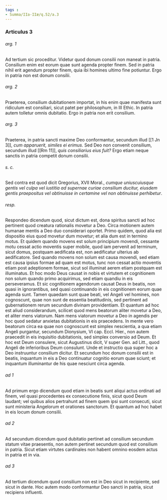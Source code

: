 ```yaml
---
tags : 
- Summa/IIa-IIæ/q.52/a.3
---
```


### Articulus 3

###### arg. 1
Ad tertium sic proceditur. Videtur quod donum consilii non maneat in patria. Consilium enim est eorum quae sunt agenda propter finem. Sed in patria nihil erit agendum propter finem, quia ibi homines ultimo fine potiuntur. Ergo in patria non est donum consilii.

###### arg. 2
Praeterea, consilium dubitationem importat, in his enim quae manifesta sunt ridiculum est consiliari, sicut patet per philosophum, in III Ethic. In patria autem tolletur omnis dubitatio. Ergo in patria non erit consilium.

###### arg. 3
Praeterea, in patria sancti maxime Deo conformantur, secundum illud [[1 Jn 3]], *cum apparuerit, similes ei erimus*. Sed Deo non convenit consilium, secundum illud [[Rm 11]], *quis consiliarius eius fuit?* Ergo etiam neque sanctis in patria competit donum consilii.

###### s. c.
Sed contra est quod dicit Gregorius, XVII Moral., *cumque uniuscuiusque gentis vel culpa vel iustitia ad supernae curiae consilium ducitur, eiusdem gentis praepositus vel obtinuisse in certamine vel non obtinuisse perhibetur*.

###### resp.
Respondeo dicendum quod, sicut dictum est, dona spiritus sancti ad hoc pertinent quod creatura rationalis movetur a Deo. Circa motionem autem humanae mentis a Deo duo considerari oportet. Primo quidem, quod alia est dispositio eius quod movetur dum movetur; et alia dum est in termino motus. Et quidem quando movens est solum principium movendi, cessante motu cessat actio moventis super mobile, quod iam pervenit ad terminum, sicut domus, postquam aedificata est, non aedificatur ulterius ab aedificatore. Sed quando movens non solum est causa movendi, sed etiam est causa ipsius formae ad quam est motus, tunc non cessat actio moventis etiam post adeptionem formae, sicut sol illuminat aerem etiam postquam est illuminatus. Et hoc modo Deus causat in nobis et virtutem et cognitionem non solum quando primo acquirimus, sed etiam quandiu in eis perseveramus. Et sic cognitionem agendorum causat Deus in beatis, non quasi in ignorantibus, sed quasi continuando in eis cognitionem eorum quae agenda sunt. Tamen quaedam sunt quae beati, vel Angeli vel homines, non cognoscunt, quae non sunt de essentia beatitudinis, sed pertinent ad gubernationem rerum secundum divinam providentiam. Et quantum ad hoc est aliud considerandum, scilicet quod mens beatorum aliter movetur a Deo, et aliter mens viatorum. Nam mens viatorum movetur a Deo in agendis per hoc quod sedatur anxietas dubitationis in eis praecedens. In mente vero beatorum circa ea quae non cognoscunt est simplex nescientia, a qua etiam Angeli purgantur, secundum Dionysium, VI cap. Eccl. Hier., non autem praecedit in eis inquisitio dubitationis, sed simplex conversio ad Deum. Et hoc est Deum consulere, sicut Augustinus dicit, V super Gen. ad Litt., quod Angeli de inferioribus Deum consulunt. Unde et instructio qua super hoc a Deo instruuntur consilium dicitur. Et secundum hoc donum consilii est in beatis, inquantum in eis a Deo continuatur cognitio eorum quae sciunt; et inquantum illuminantur de his quae nesciunt circa agenda.

###### ad 1
Ad primum ergo dicendum quod etiam in beatis sunt aliqui actus ordinati ad finem, vel quasi procedentes ex consecutione finis, sicut quod Deum laudant; vel quibus alios pertrahunt ad finem quem ipsi sunt consecuti, sicut sunt ministeria Angelorum et orationes sanctorum. Et quantum ad hoc habet in eis locum donum consilii.

###### ad 2
Ad secundum dicendum quod dubitatio pertinet ad consilium secundum statum vitae praesentis, non autem pertinet secundum quod est consilium in patria. Sicut etiam virtutes cardinales non habent omnino eosdem actus in patria et in via.

###### ad 3
Ad tertium dicendum quod consilium non est in Deo sicut in recipiente, sed sicut in dante. Hoc autem modo conformantur Deo sancti in patria, sicut recipiens influenti.

